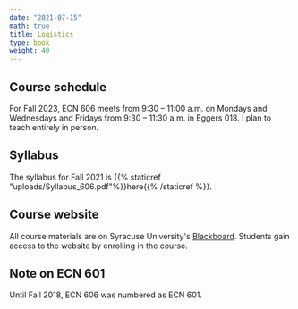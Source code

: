 ```yaml
---
date: "2021-07-15"
math: true
title: Logistics
type: book
weight: 40
---
```


## Course schedule

For Fall 2023, ECN 606 meets from 9:30 – 11:00 a.m. on Mondays and Wednesdays and Fridays from 9:30 – 11:30 a.m. in Eggers 018. I plan to teach entirely in person.

## Syllabus

The syllabus for Fall 2021 is {{% staticref "uploads/Syllabus_606.pdf"%}}here{{% /staticref %}}.


## Course website

All course materials are on Syracuse University's [Blackboard](https://blackboard.syr.edu/webapps/portal/frameset.jsp). Students gain access to the website by enrolling in the course.

## Note on ECN 601

Until Fall 2018, ECN 606 was numbered as ECN 601.